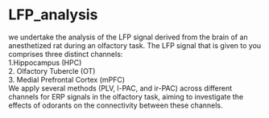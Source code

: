 # LFP_analysis
we undertake the analysis of the LFP signal derived from the brain of an anesthetized rat during an olfactory task.
The LFP signal that is given to you comprises three distinct channels:\
1.Hippocampus (HPC)\
2. Olfactory Tubercle (OT)\
3. Medial Prefrontal Cortex (mPFC)\
We apply several methods (PLV, l-PAC, and ir-PAC) across different channels for ERP signals in the olfactory task, aiming to investigate the effects of odorants on the connectivity between these channels.
